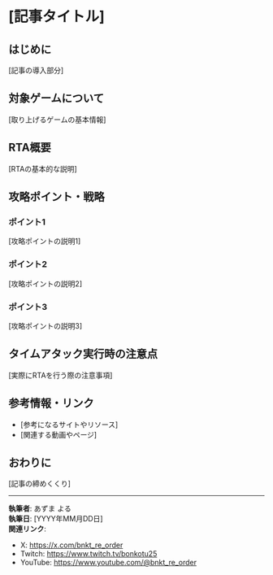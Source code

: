 # [記事タイトル]

## はじめに
[記事の導入部分]

## 対象ゲームについて
[取り上げるゲームの基本情報]

## RTA概要
[RTAの基本的な説明]

## 攻略ポイント・戦略
### ポイント1
[攻略ポイントの説明1]

### ポイント2
[攻略ポイントの説明2]

### ポイント3
[攻略ポイントの説明3]

## タイムアタック実行時の注意点
[実際にRTAを行う際の注意事項]

## 参考情報・リンク
- [参考になるサイトやリソース]
- [関連する動画やページ]

## おわりに
[記事の締めくくり]

---

**執筆者**: あずま よる  
**執筆日**: [YYYY年MM月DD日]  
**関連リンク**:
- X: https://x.com/bnkt_re_order
- Twitch: https://www.twitch.tv/bonkotu25
- YouTube: https://www.youtube.com/@bnkt_re_order